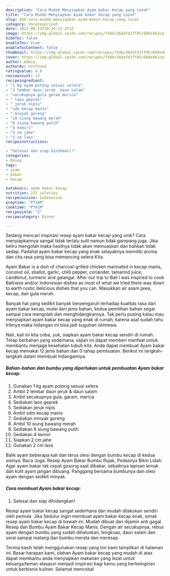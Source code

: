 ```yaml
---
description: "Cara Mudah Menyiapkan Ayam bakar kecap yang Lezat"
title: "Cara Mudah Menyiapkan Ayam bakar kecap yang Lezat"
slug: 666-cara-mudah-menyiapkan-ayam-bakar-kecap-yang-lezat
category: Uncategorized
date: 2022-09-23T20:34:13.471Z
image: https://img-global.cpcdn.com/recipes/fd4bc3bdafd1ff05/680x482cq70/ayam-bakar-kecap-foto-resep-utama.jpg
hideToc: false
enableToc: true
enableTocContent: false
thumbnail: https://img-global.cpcdn.com/recipes/fd4bc3bdafd1ff05/680x482cq70/ayam-bakar-kecap-foto-resep-utama.jpg
cover: https://img-global.cpcdn.com/recipes/fd4bc3bdafd1ff05/680x482cq70/ayam-bakar-kecap-foto-resep-utama.jpg
author: Admin
authorAv: notfound
ratingvalue: 4.8
reviewcount: 13
recipeingredient:
- "1 kg ayam potong sesuai selera"
- "2 lembar daun jeruk  daun salam"
- "secukupnya gula garam merica"
- " laos geprek"
- " jeruk nipis"
- "sdm kecap manis"
- " minyak goreng"
- "10 siung bawang merah"
- "6 siung bawang putih"
- "4 kemiri"
- "2 cm jahe"
- "2 cm laos"
recipeinstructions:

- "Selesai dan siap dinikmati!"
categories:
- Resep
tags:
- ayam
- bakar
- kecap

katakunci: ayam bakar kecap 
nutrition: 212 calories
recipecuisine: Indonesian
preptime: "PT16M"
cooktime: "PT41M"
recipeyield: "2"
recipecategory: Dinner

---
```





Sedang mencari inspirasi resep ayam bakar kecap yang unik? Cara menyiapkannya sangat tidak terlalu sulit namun tidak gampang juga. Jika keliru mengolah maka hasilnya tidak akan memuaskan dan bahkan tidak sedap. Padahal ayam bakar kecap yang enak selayaknya memiliki aroma dan cita rasa yang bisa memancing selera Kita.





Ayam Bakar is a dish of charcoal-grilled chicken marinated in kecap manis, coconut oil, shallot, garlic, chilli pepper, coriander, tamarind juice, candlenut, turmeric and galangal. After our trip to Bali I was inspired to cook Balinese and/or Indonesian dishes as most of what we tried there was down to earth rustic delicious dishes that you can. Masukkan air asam jawa, kecap, dan gula merah.

Banyak hal yang sedikit banyak berpengaruh terhadap kualitas rasa dari ayam bakar kecap, mulai dari jenis bahan, kedua pemilihan bahan segar sampai cara mengolah dan menghidangkannya. Tak perlu pusing kalau mau menyiapkan ayam bakar kecap yang enak di rumah, karena asal sudah tahu triknya maka hidangan ini bisa jadi suguhan istimewa.






Nah, kali ini kita coba, yuk, siapkan ayam bakar kecap sendiri di rumah. Tetap berbahan yang sederhana, sajian ini dapat memberi manfaat untuk membantu menjaga kesehatan tubuh kita. Anda dapat membuat Ayam bakar kecap memakai 12 jenis bahan dan 0 tahap pembuatan. Berikut ini langkah-langkah dalam membuat hidangannya.

<!--inarticleads1-->

##### Bahan-bahan dan bumbu yang diperlukan untuk pembuatan Ayam bakar kecap:

1. Gunakan 1 kg ayam potong sesuai selera
1. Ambil 2 lembar daun jeruk &amp; daun salam
1. Ambil secukupnya gula, garam, merica
1. Sediakan  laos geprek
1. Sediakan  jeruk nipis
1. Ambil sdm kecap manis
1. Sediakan  minyak goreng
1. Ambil 10 siung bawang merah
1. Sediakan 6 siung bawang putih
1. Sediakan 4 kemiri
1. Siapkan 2 cm jahe
1. Gunakan 2 cm laos


Balik ayam beberapa kali dan terus olesi dengan bumbu kecap di kedua sisinya. Baca Juga: Resep Ayam Bakar Bumbu Rujak, Pedasnya Bikin Lidah. Agar ayam bakar tak cepat gosong saat dibakar, sebaiknya lapisan lemak dan kulit ayam jangan dibuang. Panggang bersama bumbunya dan olesi ayam dengan sedikit minyak. 

<!--inarticleads2-->

##### Cara membuat Ayam bakar kecap:


1. Selesai dan siap dihidangkan!

Resep ayam bakar kecap sangat sederhana dan mudah dilakukan sendiri oleh pemula. Jika Sedulur ingin membuat ayam bakar kecap enak, simak resep ayam bakar kecap di bawah ini. Mudah dibuat dan dijamin anti gagal. Resep dan Bumbu Ayam Bakar Kecap Manis. Dengan air secukupnya, rebus ayam dengan bumbu yang sudah dihaluskan, lengkuas, daun salam dan serai sampai matang dan bumbu merata dan meresap. 

Terima kasih telah menggunakan resep yang tim kami tampilkan di halaman ini. Besar harapan kami, olahan Ayam bakar kecap yang mudah di atas dapat membantu anda menyiapkan makanan yang lezat untuk keluarga/teman ataupun menjadi inspirasi bagi kamu yang berkeinginan untuk berbisnis kuliner. Selamat mencoba!
